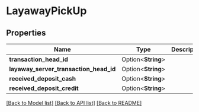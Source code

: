 # LayawayPickUp

## Properties

Name | Type | Description | Notes
------------ | ------------- | ------------- | -------------
**transaction_head_id** | Option<**String**> |  | [optional]
**layaway_server_transaction_head_id** | Option<**String**> |  | [optional]
**received_deposit_cash** | Option<**String**> |  | [optional]
**received_deposit_credit** | Option<**String**> |  | [optional]

[[Back to Model list]](../README.md#documentation-for-models) [[Back to API list]](../README.md#documentation-for-api-endpoints) [[Back to README]](../README.md)



